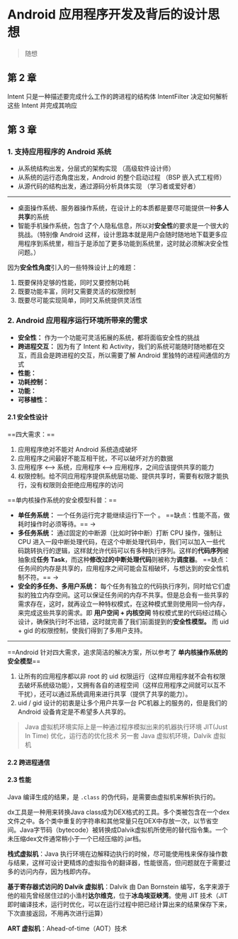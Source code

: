 # Android 应用程序开发及背后的设计思想

> 随想

## 第 2 章

Intent 只是一种描述要完成什么工作的跨进程的结构体
IntentFilter 决定如何解析这些 Intent 并完成其响应


## 第 3 章

### 1. 支持应用程序的 Android 系统

- 从系统结构出发，分层式的架构实现 （高级软件设计师）
- 从系统的运行态角度出发，Android 的整个启动过程 （BSP 嵌入式工程师）
- 从源代码的结构出发，通过源码分析具体实现 （学习者或爱好者）

- - -

- 桌面操作系统、服务器操作系统，在设计上的本质都是要尽可能提供一种**多人共享**的系统
- 智能手机操作系统，包含了个人隐私信息，所以对**安全性**的要求是一个很大的挑战。（特别像 Android 这样，设计思路本就是用户会随时随地地下载更多应用程序到系统里，相当于是添加了更多功能到系统里，这时就必须解决安全性问题。）

因为**安全性角度**引入的一些特殊设计上的难题：
1. 既要保持足够的性能，同时又要控制功耗
2. 既要功能丰富，同时又需要灵活的权限控制
3. 既要尽可能实现简单，同时又系统提供灵活性

### 2. Android 应用程序运行环境所带来的需求

- **安全性：** 作为一个功能可灵活拓展的系统，都将面临安全性的挑战
- **跨进程交互：** 因为有了 Intent 和 Activity，我们的系统可能随时随地都在交互，而且会是跨进程的交互，所以需要了解 Android 里独特的进程间通信的方式
- **性能：**
- **功耗控制：**
- **功能：**
- **可移植性：**

#### 2.1 安全性设计

==四大需求：==

1. 应用程序绝对不能对 Android 系统造成破坏
2. 应用程序之间最好不能互相干扰，不可以破坏对方的数据
3. 应用程序 <--> 系统，应用程序 <--> 应用程序，之间应该提供共享的能力
4. 权限控制。给不同应用程序提供系统层功能、提供共享时，需要有权限才能执行，没有权限则会拒绝应用程序的访问

==单内核操作系统的安全模型科普：==

- **单任务系统：** 一个任务运行完才能继续运行下一个 。 ==缺点：性能不高，做耗时操作时必须等待。==
->
- **多任务系统：** 通过固定的中断源（比如时钟中断）打断 CPU 操作，强制让 CPU 进入一段中断处理代码，在这个中断处理代码中，我们可以加入一些代码跳转执行的逻辑，这样就允许代码可以有多种执行序列。这样的**代码序列**被抽象成**任务 Task**，而这种**修改过的中断处理代码**则被称为**调度器**。  ==缺点：任务间的内存是共享的，应用程序之间可能会互相破坏，与想达到的安全性机制不符。==
->
- **安全的多任务、多用户系统：** 每个任务有独立的代码执行序列，同时给它们虚拟的独立内存空间。这可以保证任务间的内存不共享。但是总会有一些共享的需求存在，这时，就再设立一种特权模式，在这种模式里则使用同一份内存，来完成这些共享的需求。即 **用户空间 + 内核空间**
特权模式里的代码经过精心设计，确保执行时不出错，这时就完善了我们前面提到的**安全性模型。**
而 uid + gid 的权限控制，使我们得到了多用户支持。

- - -

==Android 针对四大需求，追求简洁的解决方案，所以参考了 **单内核操作系统的安全模型**==

1. 让所有的应用程序都以非 root 的 uid 权限运行（这样应用程序就不会有权限去破坏系统级功能），又拥有各自的进程空间（这样应用程序之间就可以互不干扰），还可以通过系统调用来进行共享（提供了共享的能力）。
2. uid / gid 设计的初衷是让多个用户共享一台 PC机器上的服务的，但是我们的 Android 设备肯定是不希望多人共享的。


> Java 虚拟机环境实际上是一种通过程序模拟出来的机器执行环境
> JIT(Just In Time) 优化，运行态的优化技术
> 另一套 Java 虚拟机环境，Dalvik 虚拟机

#### 2.2 跨进程通信

#### 2.3 性能

Java 编译生成的结果，是 `.class` 的伪代码，是需要由虚拟机来解析执行的。

dx工具是一种用来转换Java class成为DEX格式的工具。多个类被包含在一个dex文件之中。各个类中重复的字符串和其他常量只在DEX中存放一次，以节省空间。Java字节码（bytecode）被转换成Dalvik虚拟机所使用的替代指令集。一个未压缩dex文件通常稍小于一个已经压缩的.jar档。

**栈式虚拟机**：Java 执行环境在边解释边执行的时候，尽可能使用栈来保存操作数与结果，这样可设计更精炼的虚拟指令的翻译器，性能很高，但问题就在于需要过多的访问内存，因为栈即内存。

**基于寄存器式访问的 Dalvik 虚拟机**：Dalvik 由 Dan Bornstein 编写，名字来源于他的祖先曾经居住过的小渔村**达尔维克**，位于**冰岛埃亚峡湾**。使用 JIT 技术（JIT 即时编译技术，运行时优化，可以在运行过程中把已经计算出来的结果保存下来，下次直接返回，不用再次进行运算）

**ART 虚拟机**：Ahead-of-time（AOT）技术













